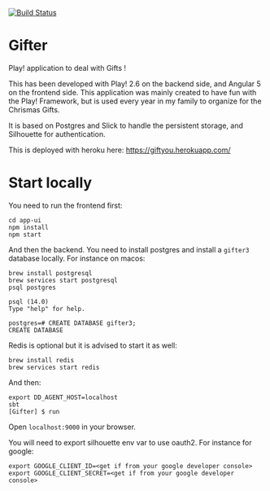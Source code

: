 [![Build Status](https://travis-ci.org/epot/Gifter.svg?branch=master)](https://travis-ci.org/epot/Gifter)

# Gifter

Play! application to deal with Gifts !

This has been developed with Play! 2.6 on the backend side, and Angular 5 on the frontend side.
This application was mainly created to have fun with the Play! Framework, but is used every year in my family to
organize for the Chrismas Gifts.

It is based on Postgres and Slick to handle the persistent storage, and Silhouette for authentication.

This is deployed with heroku here: https://giftyou.herokuapp.com/

# Start locally

You need to run the frontend first:

```
cd app-ui
npm install
npm start
```

And then the backend. You need to install postgres and install a `gifter3` database locally. For instance on macos:

```
brew install postgresql
brew services start postgresql
psql postgres

psql (14.0)
Type "help" for help.

postgres=# CREATE DATABASE gifter3;
CREATE DATABASE
```

Redis is optional but it is advised to start it as well:

```
brew install redis
brew services start redis
```

And then:

```
export DD_AGENT_HOST=localhost
sbt
[Gifter] $ run
```

Open `localhost:9000` in your browser.

You will need to export silhouette env var to use oauth2. For instance for google:

```
export GOOGLE_CLIENT_ID=<get if from your google developer console>
export GOOGLE_CLIENT_SECRET=<get if from your google developer console>
```
